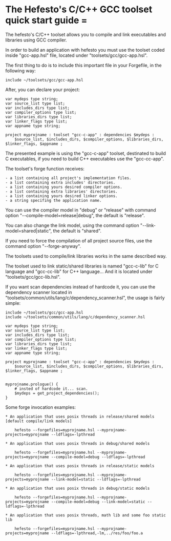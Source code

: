 # The Hefesto's C/C++ GCC toolset quick start guide =

The hefesto's C/C++ toolset allows you to compile and link executables and libraries using GCC
compiler.

In order to build an application with hefesto you must use the toolset coded inside "gcc-app.hsl" file,
located under "toolsets/gcc/gcc-app.hsl".

The first thing to do is to include this important file in your Forgefile, in the following way:

    include ~/toolsets/gcc/gcc-app.hsl

After, you can declare your project:

    var mydeps type string;
    var source_list type list;
    var includes_dirs type list;
    var compiler_options type list;
    var libraries_dirs type list;
    var linker_flags type list;
    var appname type string;

    project myprojname : toolset "gcc-c-app" : dependencies $mydeps :
        $source_list, $includes_dirs, $compiler_options, $libraries_dirs, $linker_flags, $appname ;

The presented example is using the "gcc-c-app" toolset, destinated to build C executables, if you need
to build C++ executables use the "gcc-cc-app".

The toolset's forge function receives:

    - a list containing all project's implementation files.
    - a list containing extra includes' directories.
    - a list containing yours desired compiler options.
    - a list containing extra libraries' directories.
    - a list containing yours desired linker options.
    - a string specifing the application name.

You can use the compiler model in "debug" or "release" with command option "--compile-model=release|debug", the
default is "release".

You can also change the link model, using the command option "--link-model=shared|static", the default is
"shared".

If you need to force the compilation of all project source files, use the command option "--forge-anyway".

The toolsets used to compile/link libraries works in the same described way.

The toolset used to link static/shared libraries is named "gcc-c-lib" for C language and "gcc-cc-lib" for
C++ language... And it is located under "toolsets/gcc/gcc-lib.hsl". 

If you want scan dependencies instead of hardcode it, you can use the dependency scanner located in
"toolsets/common/utils/lang/c/dependency_scanner.hsl", the usage is fairly simple:

    include ~/toolsets/gcc/gcc-app.hsl
    include ~/toolsets/common/utils/lang/c/dependency_scanner.hsl

    var mydeps type string;
    var source_list type list;
    var includes_dirs type list;
    var compiler_options type list;
    var libraries_dirs type list;
    var linker_flags type list;
    var appname type string;

    project myprojname : toolset "gcc-c-app" : dependencies $mydeps :
        $source_list, $includes_dirs, $compiler_options, $libraries_dirs, $linker_flags, $appname ;


    myprojname.prologue() {
        # insted of hardcode it... scan.
        $mydeps = get_project_dependencies();
    }

Some forge invocation examples:

    * An application that uses posix threads in release/shared models [default compile/link models]

        hefesto --forgefiles=myprojname.hsl --myprojname-projects=myprojname --ldflags=-lpthread

    * An application that uses posix threads in debug/shared models

        hefesto --forgefiles=myprojname.hsl --myprojname-projects=myprojname --compile-model=debug --ldflags=-lpthread

    * An application that uses posix threads in release/static models

        hefesto --forgefiles=myprojname.hsl --myprojname-projects=myprojname --link-model=static --ldflags=-lpthread

    * An application that uses posix threads in debug/static models

        hefesto --forgefiles=myprojname.hsl --myprojname-projects=myprojname --compile-model=debug --link-model=static --ldflags=-lpthread

    * An application that uses posix threads, math lib and some foo static lib

        hefesto --forgefiles=myprojname.hsl --myprojname-projects=myprojname --ldflags=-lpthread,-lm,../res/foo/foo.a
